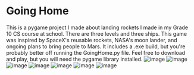# Going Home
This is a pygame project I made about landing rockets I made in my Grade 10 CS course at school. There are three levels and three ships. This game was inspired by SpaceX's reusable rockets, NASA's moon lander, and ongoing plans to bring people to Mars.
It includes a .exe build, but you're probably better off running the GoingHome.py file. Feel free to download and play, but you will need the pygame library installed.
![image](https://user-images.githubusercontent.com/87958079/204110880-c3ebff84-3153-4b7d-9ba2-d514fd4b3484.png)
![image](https://user-images.githubusercontent.com/87958079/204110883-3702e214-05fd-4e67-9d2f-695449172c10.png)
![image](https://user-images.githubusercontent.com/87958079/204110887-0526232d-0753-4cae-b13b-541bd60f557e.png)
![image](https://user-images.githubusercontent.com/87958079/204110892-63c1a678-af8c-4591-8685-1cfde33220d9.png)
![image](https://user-images.githubusercontent.com/87958079/204110895-6b61f1af-da21-4788-97bc-20f7c400ed0d.png)
![image](https://user-images.githubusercontent.com/87958079/204110897-19b6bbe0-5f5d-496c-af95-91a6cc2ca1d5.png)
![image](https://user-images.githubusercontent.com/87958079/204110878-5ec5d6a6-93c3-45ba-9fcb-b0d7d93ec37d.png)
